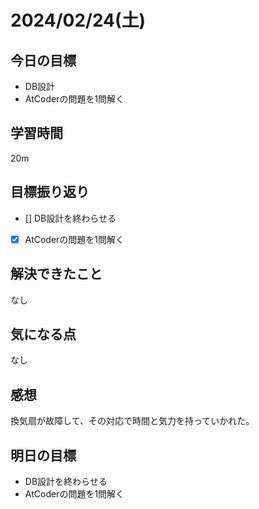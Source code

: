 # 2024/02/24(土)

## 今日の目標
* DB設計
* AtCoderの問題を1問解く

## 学習時間
20m

## 目標振り返り
* [] DB設計を終わらせる
* [x] AtCoderの問題を1問解く

## 解決できたこと
なし

## 気になる点
なし

## 感想
換気扇が故障して、その対応で時間と気力を持っていかれた。

## 明日の目標
* DB設計を終わらせる
* AtCoderの問題を1問解く
